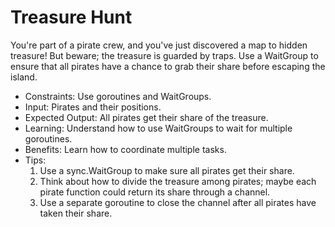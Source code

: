 # Treasure Hunt

You're part of a pirate crew, and you've just discovered a map to hidden treasure! But beware; the treasure is guarded by traps. Use a WaitGroup to ensure that all pirates have a chance to grab their share before escaping the island.

- Constraints: Use goroutines and WaitGroups.
- Input: Pirates and their positions.
- Expected Output: All pirates get their share of the treasure.
- Learning: Understand how to use WaitGroups to wait for multiple goroutines.
- Benefits: Learn how to coordinate multiple tasks.
- Tips:
  1. Use a sync.WaitGroup to make sure all pirates get their share.
  2. Think about how to divide the treasure among pirates; maybe each pirate function could return its share through a channel.
  3. Use a separate goroutine to close the channel after all pirates have taken their share.
